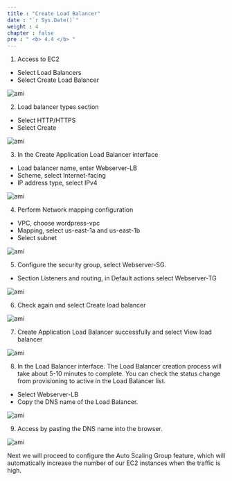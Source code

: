 ```yaml
---
title : "Create Load Balancer"
date : "`r Sys.Date()`"
weight : 4
chapter : false
pre : " <b> 4.4 </b> "
---
```


1. Access to EC2
- Select Load Balancers
- Select Create Load Balancer

![ami](/images/createautoscaling/loadbalancer-setup-01.png?featherlight=false&width=90pc)

2. Load balancer types section
- Select HTTP/HTTPS
- Select Create

![ami](/images/createautoscaling/loadbalancer-setup-02.png?featherlight=false&width=90pc)

3. In the Create Application Load Balancer interface
- Load balancer name, enter Webserver-LB
- Scheme, select Internet-facing
- IP address type, select IPv4

![ami](/images/createautoscaling/loadbalancer-setup-03.png?featherlight=false&width=90pc)

4. Perform Network mapping configuration
- VPC, choose wordpress-vpc
- Mapping, select us-east-1a and us-east-1b
- Select subnet

![ami](/images/createautoscaling/loadbalancer-setup-04.png?featherlight=false&width=90pc)

5. Configure the security group, select Webserver-SG.
- Section Listeners and routing, in Default actions select Webserver-TG

![ami](/images/createautoscaling/loadbalancer-setup-05.png?featherlight=false&width=90pc)

6. Check again and select Create load balancer

![ami](/images/createautoscaling/loadbalancer-setup-06.png?featherlight=false&width=90pc)

7. Create Application Load Balancer successfully and select View load balancer

![ami](/images/createautoscaling/loadbalancer-setup-07.png?featherlight=false&width=90pc)

8. In the Load Balancer interface. The Load Balancer creation process will take about 5-10 minutes to complete. You can check the status change from provisioning to active in the Load Balancer list.
- Select Webserver-LB
- Copy the DNS name of the Load Balancer.

![ami](/images/createautoscaling/loadbalancer-setup-08.png?featherlight=false&width=90pc)

9. Access by pasting the DNS name into the browser.

![ami](/images/createautoscaling/loadbalancer-setup-09.png?featherlight=false&width=90pc)


Next we will proceed to configure the Auto Scaling Group feature, which will automatically increase the number of our EC2 instances when the traffic is high.
